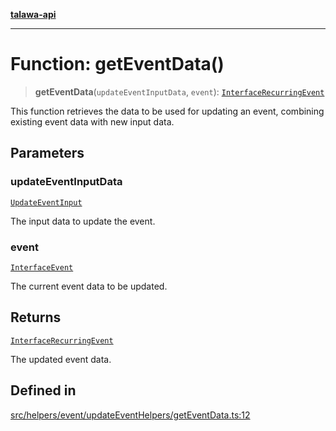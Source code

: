 [**talawa-api**](../../../../../README.md)

***

# Function: getEventData()

> **getEventData**(`updateEventInputData`, `event`): [`InterfaceRecurringEvent`](../../../recurringEventHelpers/generateRecurringEventInstances/interfaces/InterfaceRecurringEvent.md)

This function retrieves the data to be used for updating an event,
combining existing event data with new input data.

## Parameters

### updateEventInputData

[`UpdateEventInput`](../../../../../types/generatedGraphQLTypes/type-aliases/UpdateEventInput.md)

The input data to update the event.

### event

[`InterfaceEvent`](../../../../../models/Event/interfaces/InterfaceEvent.md)

The current event data to be updated.

## Returns

[`InterfaceRecurringEvent`](../../../recurringEventHelpers/generateRecurringEventInstances/interfaces/InterfaceRecurringEvent.md)

The updated event data.

## Defined in

[src/helpers/event/updateEventHelpers/getEventData.ts:12](https://github.com/Suyash878/talawa-api/blob/e4413cec641a837926071678fed3c7f67234e31e/src/helpers/event/updateEventHelpers/getEventData.ts#L12)
